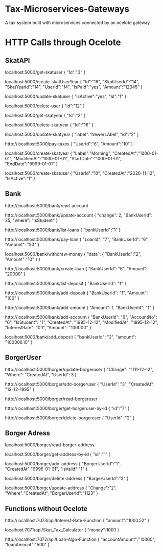 # Tax-Microservices-Gateways
A tax system built with microservices connected by an ocelote gateway

# HTTP Calls through Ocelote

## SkatAPI

localhost:5000/get-skatuser
{
	"Id":"3"
}

localhost:5000/create-skatUserYear
{
	"Id":"16",
	"SkatUserId":"14", 
	"SkatYearId":"14",
	"UserId":"14",
	"IsPaid":"yes",
	"Amount":"12345"
}

localhost:5000/update-skatuser
{
	"isActive":"yes",
	"id":"1"
}

localhost:5000/delete-user
{
	"id":"12"
}

localhost:5000/get-skatyear
{
	"Id":"2"
}

localhost:5000/delete-skatyear
{
	"Id":"16"
}
  
localhost:5000/update-skatyear
  {
	"label":"NewerLAbel",
	"id":"2"
}

http://localhost:5000/pay-taxes
{
	"UserId":"6",
	"Amount":"10"
}


localhost:5000/create-skatyear
{
	"Label":"Morning",
	"CreatedAt":"1000-01-01",
	"ModifiedAt":"1000-01-01",
	"StartDate":"1000-01-01",
	"EndDate":"9999-01-01"
}

localhost:5000/create-skatuser
{
	"UserId":"10",
	"CreatedAt":"2020-11-12",
	"IsActive":"1"
}


## Bank
http://localhost:5000/bank/read-account 

http://localhost:5000/bank/update-account
{
    "change": 2,
    "BankUserId": 25,
    "where": "IsStudent"
}

http://localhost:5000/bank/list-loans
{
	"bankUserId":"1"
}

http://localhost:5000/bank/pay-loan
{
	"LoanId": "7",
	"BankUserId": "6",
	"Amount": "50"
}

localhost:5000/bank/withdraw-money
{ 
	"data": {
		"BankUserId":"2",
		"Amount":"10"
	}
}

http://localhost:5000/bank/create-loan
{
	"BankUserId": "6",
	"Amount": "20000"
}

http://localhost:5000/bank/list-deposit
{
	"BankUserId": "1"
}

http://localhost:5000/bank/add-deposit
{
	"BankUserId": "1",
	"Amount": "100"
}

http://localhost:5000/bank/add-amount
{
	"Amount": 1,
	"BankUserId": "1"
}

http://localhost:5000/bank/add-account
{
	"BankUserId": "6",
	"AccountNo": "6",
	"IsStudent": "1",
	"CreatedAt": "1995-12-12",
	"ModifiedAt": "1995-12-12",
	"InterestRate": "0.1",
	"Amount": "100000"
}

localhost:5000/bank/add_deposit
{
	"bankUserId": "2",
	"amount": "100000.10"
}

## BorgerUser
http://localhost:5000/borger/update-borgeruser
{
"Change": "1111-12-12",
"Where": "CreatedAt",
"UserId": 3
}

http://localhost:5000/borger/add-borgeruser
{
	"UserId": "3",
	"CreatedAt": "12-12-1995"
}

http://localhost:5000/borger/read-borgeruser

http://localhost:5000/borger/get-borgeruser-by-id
{
	"id":"7"
}

http://localhost:5000/borger/delete-borgeruser
{
	"UserId": "2"
}

## Borger Adress
localhost:5000/borger/read-borger-address

localhost:5000/borger/get-address-by-id
{
	"id":"1"
}

localhost:5000/borger/add-address
{
	"BorgerUserId":"1",
	"CreatedAt":"9999-01-01",
	"IsValid":"1"
}

localhost:5000/borger/delete-address
{
	"BorgerUserId":"2"
}

localhost:5000/borger/update-address
{
	"Change":"2",
	"Where":"CreatedAt",
	"BorgerUserId":"1123"
}

## Functions without Ocelote
http://localhost:7073/api/Interest-Rate-Function
{
	"amount":"1000.52"
}

localhost:7071/api/Skat_Tax_Calculator
{
	"money":1000
}


http://localhost:7072/api/Loan-Algo-Function
{
	"accountAmount":"10000",
	"loanAmount":"500"
}


















